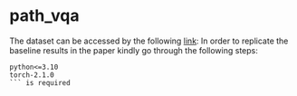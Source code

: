 # path_vqa
The dataset can be accessed by the following [link](https://zenodo.org/records/10974246?token=eyJhbGciOiJIUzUxMiJ9.eyJpZCI6IjAxNGIyMjQ1LTk4NWYtNDFlYS04MGU1LTBmZmRjNzg4ZTYyYSIsImRhdGEiOnt9LCJyYW5kb20iOiI3OWRkYjA1MGVmYzcwNTI4YTMzZWViNDcxZjA2YzY4ZSJ9.iJwlSoVzXmshrnnr4s20dC-dcgJJDuNnDY8rk1HxLBwicoua3Ri-OsJosga9LFxRHzaEvrWAlbmcxJFfeygohQ
):
In order to replicate the baseline results in the paper kindly go through the following steps:
```Step-1
python<=3.10
torch-2.1.0
``` is required
